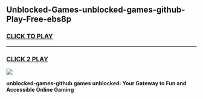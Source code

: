 
## Unblocked-Games-unblocked-games-github-Play-Free-ebs8p
<h3>
<a href="https://premium76.site?title=unblocked-games-github&ref=10A">CLICK TO PLAY</a></h3>
<hr>

<h3>
<a href="https://premium76.site?title=unblocked-games-github&ref=10A">CLICK 2 PLAY</a>
  
</h3>

<a href="https://premium76.site?title=unblocked-games-github&ref=10A"><img src="https://clearcache.store/games.png"></a>


**unblocked-games-github games unblocked: Your Gateway to Fun and Accessible Online Gaming**

